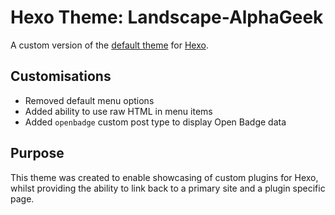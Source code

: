 # Hexo Theme: Landscape-AlphaGeek

A custom version of the [default theme](https://github.com/hexojs/hexo-theme-landscape) for [Hexo](https://hexo.io).

## Customisations

* Removed default menu options
* Added ability to use raw HTML in menu items
* Added `openbadge` custom post type to display Open Badge data

## Purpose

This theme was created to enable showcasing of custom plugins for Hexo, whilst providing the ability to link back to a
primary site and a plugin specific page.